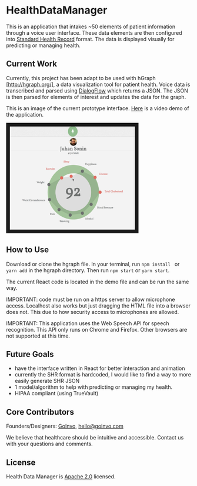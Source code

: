 # HealthDataManager
This is an application that intakes ~50 elements of patient information through a voice user interface. These data elements are then configured into [Standard Health Record](http://standardhealthrecord.org) format. The data is displayed visually for predicting or managing health. 

## Current Work
Currently, this project has been adapt to be used with hGraph [http://hgraph.org/], a data visualization tool for patient health. Voice data is transcribed and parsed using [DialogFlow](https://dialogflow.com) which returns a JSON. The JSON is then parsed for elements of interest and updates the data for the graph. 

This is an image of the current prototype interface. <a href="https://youtu.be/Q_3ly1Erp9o">Here</a> is a video demo of the application.



 <img src="images/hgraph.png" alt="IMAGE ALT TEXT HERE" width="340" height="280" border="10" />



## How to Use
Download or clone the hgraph file. In your terminal, run ```npm install ``` or ```yarn add``` in the hgraph directory. Then run ```npm start``` or ```yarn start```. 

The current React code is located in the demo file and can be run the same way.

IMPORTANT: code must be run on a https server to allow microphone access. Localhost also works but just dragging the HTML file into a browser does not. This due to how security access to microphones are allowed.

IMPORTANT: This application uses the Web Speech API for speech recognition. This API only runs on Chrome and Firefox. Other browsers are not supported at this time. 

## Future Goals 
- have the interface written in React for better interaction and animation
- currently the SHR format is hardcoded, I would like to find a way to more easily generate SHR JSON
- 1 model/algorithm to help with predicting or managing my health.
- HIPAA compliant (using TrueVault)

## Core Contributors
Founders/Designers: [GoInvo](http://www.goinvo.com/), [hello@goinvo.com](mailto:hello@goinvo.com)

We believe that healthcare should be intuitive and accessible. Contact us with your questions and comments.

## License
Health Data Manager is [Apache 2.0](https://github.com/goinvo/HealthDataManager/blob/master/LICENSE) licensed.

